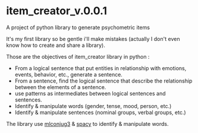 # item_creator_v.0.0.1
A project of python library to generate psychometric items

It's my first library so be gentle i'll make mistakes (actually I don't even know how to create and share a library).

Those are the objectives of item_creator library in python :
- From a logical sentence that put entities in relationship with emotions, events, behavior, etc., generate a sentence.
- From a sentence, find the logical sentence that describe the relationship between the elements of a sentence.
- use patterns as intermediates between logical sentences and sentences.
- Identify & manipulate words (gender, tense, mood, person, etc.)
- Identify & manipulate sentences (nominal groups, verbal groups, etc.)

The library use [mlconjug3](https://github.com/SekouDiaoNlp/mlconjug3) & [spacy](https://github.com/explosion/spaCy) to identify & manipulate words.
